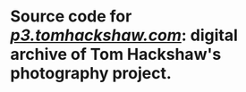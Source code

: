 # Source code for [*p3.tomhackshaw.com*][p3]: digital archive of Tom Hackshaw's photography project.

[p3]: https://p3.tomhackshaw.com
